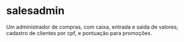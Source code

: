 # salesadmin
Um administrador de compras, com caixa, entrada e saida de valores, cadastro de clientes por cpf, e pontuação para promoções.
